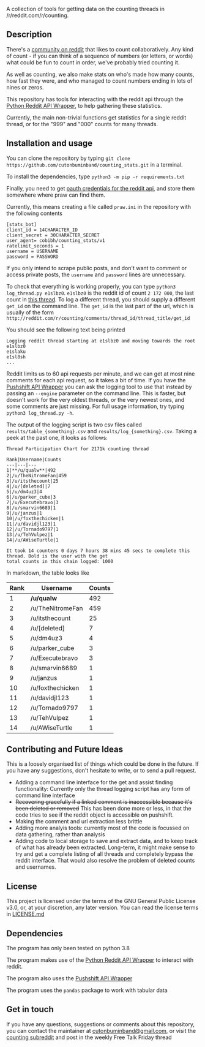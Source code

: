A collection of tools for getting data on the counting threads in /r/reddit.com/r/counting.

## Description
There's a [community on reddit](www.reddit.com/r/counting) that likes to count collaboratively. Any kind of count - if you can think of a sequence of numbers (or letters, or words) what could be fun to count in order, we've probably tried counting it.

As well as counting, we also make stats on who's made how many counts, how fast they were, and who managed to count numbers ending in lots of nines or zeros.

This repository has tools for interacting with the reddit api through the [Python Reddit API Wrapper](https://praw.readthedocs.io/en/latest/), to help gathering these statistics.

Currently, the main non-trivial functions get statistics for a single reddit thread, or for the "999" and "000" counts for many threads.

## Installation and usage
You can clone the repository by typing `git clone https://github.com/cutonbuminband/counting_stats.git` in a terminal.

To install the dependencies, type `python3 -m pip -r requirements.txt`

Finally, you need to get [oauth credentials for the reddit api](https://github.com/reddit-archive/reddit/wiki/OAuth2), and store them somewhere where praw can find them.

Currently, this means creating a file called `praw.ini` in the repository with the following contents

```
[stats_bot]
client_id = 14CHARACTER_ID
client_secret = 30CHARACTER_SECRET
user_agent= cobibh/counting_stats/v1
ratelimit_seconds = 1
username = USERNAME
password = PASSWORD
```

If you only intend to scrape public posts, and don't want to comment or access private posts, the `username` and `password` lines are unnecessary.

To check that everything is working properly, you can type `python3 log_thread.py e1slbz0`. `e1slbz0` is the reddit id of count `2 172 000`, the last count in [this thread](https://www.reddit.com/r/counting/comments/8w151j/2171k_counting_thread/e1slbz0/). To log a different thread, you should supply a different `get_id` on the command line. The `get_id` is the last part of the url, which is usually of the form `http://reddit.com/r/counting/comments/thread_id/thread_title/get_id`

You should see the following text being printed
```
Logging reddit thread starting at e1slbz0 and moving towards the root
e1slbz0
e1slaku
e1sl8sh
...
```

Reddit limits us to 60 api requests per minute, and we can get at most nine comments for each api request, so it takes a bit of time. If you have the [Pushshift API Wrapper](https://psaw.readthedocs.io/en/latest/#) you can ask the logging tool to use that instead by passing an `--engine` parameter on the command line. This is faster, but doesn't work for the very oldest threads, or the very newest ones, and some comments are just missing. For full usage information, try typing `python3 log_thread.py -h`.

The output of the logging script is two csv files called `results/table_{something}.csv` and `results/log_{something}.csv`. Taking a peek at the past one, it looks as follows:

```
Thread Participation Chart for 2171k counting thread

Rank|Username|Counts
---|---|---
1|**/u/qualw**|492
2|/u/TheNitromeFan|459
3|/u/itsthecount|25
4|/u/[deleted]|7
5|/u/dm4uz3|4
6|/u/parker_cube|3
7|/u/Executebravo|3
8|/u/smarvin6689|1
9|/u/janzus|1
10|/u/foxthechicken|1
11|/u/davidjl123|1
12|/u/Tornado9797|1
13|/u/TehVulpez|1
14|/u/AWiseTurtle|1

It took 14 counters 0 days 7 hours 38 mins 45 secs to complete this thread. Bold is the user with the get
total counts in this chain logged: 1000
```

In markdown, the table looks like

Rank|Username|Counts
---|---|---
1|**/u/qualw**|492
2|/u/TheNitromeFan|459
3|/u/itsthecount|25
4|/u/[deleted]|7
5|/u/dm4uz3|4
6|/u/parker_cube|3
7|/u/Executebravo|3
8|/u/smarvin6689|1
9|/u/janzus|1
10|/u/foxthechicken|1
11|/u/davidjl123|1
12|/u/Tornado9797|1
13|/u/TehVulpez|1
14|/u/AWiseTurtle|1

## Contributing and Future Ideas
This is a loosely organised list of things which could be done in the future. If you have any suggestions, don't hesitate to write, or to send a pull request.

* Adding a command line interface for the get and assist finding functionality: Currently only the thread logging script has any form of command line interface
* ~~Recovering gracefully if a linked comment is inaccessible because it's been deleted or removed~~ This has been done more or less, in that the code tries to see if the reddit object is accessible on pushshift.
* Making the comment and url extraction less brittle
* Adding more analyis tools: currently most of the code is focussed on data gathering, rather than analysis
* Adding code to local storage to save and extract data, and to keep track of what has already been extracted. Long-term, it might make sense to try and get a complete listing of all threads and completely bypass the reddit interface. That would also resolve the problem of deleted counts and usernames.
## License

This project is licensed under the terms of the GNU General Public License v3.0, or, at your discretion, any later version. You can read the license terms in [LICENSE.md](https://github.com/cutonbuminband/counting_stats/blob/master/LICENSE.md)

## Dependencies

The program has only been tested on python 3.8

The program makes use of the [Python Reddit API Wrapper](https://praw.readthedocs.io/en/latest/) to interact with reddit.

The program also uses the [Pushshift API Wrapper](https://psaw.readthedocs.io/en/latest/#)

The program uses the `pandas` package to work with tabular data

## Get in touch

If you have any questions, suggestions or comments about this repository, you can contact the maintainer at cutonbuminband@gmail.com, or visit the [counting subreddit](www.reddit.com/r/counting) and post in the weekly Free Talk Friday thread
